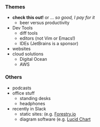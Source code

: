 
### Themes

* **check this out!** or ... *so good, I pay for it*
    * beer versus productivity
* Dev Tools
    * diff tools
    * editors (not Vim or Emacs!)
    * IDEs (JetBrains is a sponsor) 
* websites
* cloud solutions 
    * Digital Ocean
    * AWS

### Others

* podcasts
* office stuff
    * standing desks
    * headphones
* recently in Slack
    * static sites: (e.g. [Forestry.io](https://forestry.io/)
    * diagram software (e.g. [Lucid Chart](http://lucidchart.com)


